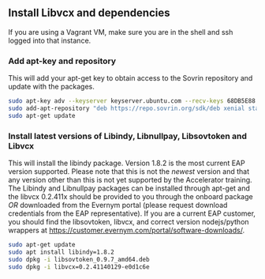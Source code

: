 ## Install Libvcx and dependencies

If you are using a Vagrant VM, make sure you are in the shell and ssh logged into that instance.

### Add apt-key and repository

This will add your apt-get key to obtain access to the Sovrin repository and update with the packages.

```bash
sudo apt-key adv --keyserver keyserver.ubuntu.com --recv-keys 68DB5E88 
sudo add-apt-repository "deb https://repo.sovrin.org/sdk/deb xenial stable"
sudo apt-get update
```

### Install latest versions of Libindy, Libnullpay, Libsovtoken and Libvcx

This will install the libindy package. Version 1.8.2 is the most current EAP version supported. Please note that this is not the *newest* version and that any version other than this is not yet supported by the Accelerator training. The Libindy and Libnullpay packages can be installed through apt-get and the libvcx 0.2.411x should be provided to you through the onboard package *OR* downloaded from the Evernym portal (please request download credentials from the EAP representative). If you are a current EAP customer, you should find the libsovtoken, libvcx, and correct version nodejs/python wrappers at https://customer.evernym.com/portal/software-downloads/.

```bash
sudo apt-get update
sudo apt install libindy=1.8.2
sudo dpkg -i libsovtoken_0.9.7_amd64.deb
sudo dpkg -i libvcx=0.2.41140129-e0d1c6e
```
